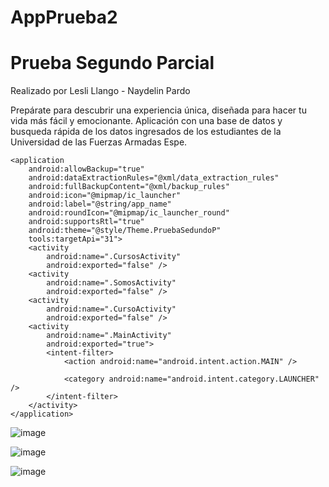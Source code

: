 # AppPrueba2
# Prueba Segundo Parcial 

Realizado por Lesli Llango - Naydelin Pardo 

Prepárate para descubrir una experiencia única, diseñada para hacer tu vida más fácil y emocionante. Aplicación con una base de datos y busqueda rápida de los datos ingresados de los estudiantes de la Universidad de las Fuerzas Armadas Espe. 

<?xml version="1.0" encoding="utf-8"?>
<manifest xmlns:android="http://schemas.android.com/apk/res/android"
    xmlns:tools="http://schemas.android.com/tools">

    <application
        android:allowBackup="true"
        android:dataExtractionRules="@xml/data_extraction_rules"
        android:fullBackupContent="@xml/backup_rules"
        android:icon="@mipmap/ic_launcher"
        android:label="@string/app_name"
        android:roundIcon="@mipmap/ic_launcher_round"
        android:supportsRtl="true"
        android:theme="@style/Theme.PruebaSedundoP"
        tools:targetApi="31">
        <activity
            android:name=".CursosActivity"
            android:exported="false" />
        <activity
            android:name=".SomosActivity"
            android:exported="false" />
        <activity
            android:name=".CursoActivity"
            android:exported="false" />
        <activity
            android:name=".MainActivity"
            android:exported="true">
            <intent-filter>
                <action android:name="android.intent.action.MAIN" />

                <category android:name="android.intent.category.LAUNCHER" />
            </intent-filter>
        </activity>
    </application>

</manifest>


![image](https://github.com/Lesli16/AppPrueba2/assets/133244295/c08ae354-0084-4047-b9cd-f8ff6dc8ea83)


![image](https://github.com/Lesli16/AppPrueba2/assets/133244295/6f2fd490-baec-46b1-a2d2-bada5a9043c3)

![image](https://github.com/Lesli16/AppPrueba2/assets/133244295/765aaf42-711a-445f-a05e-5775fa690b3a)



